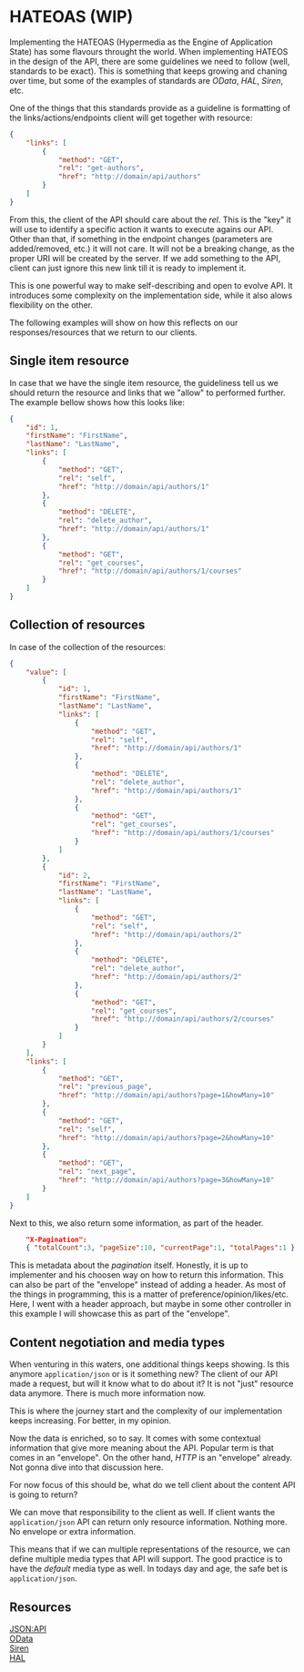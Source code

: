 # HATEOAS (WIP)

Implementing the HATEOAS (Hypermedia as the Engine of Application State) has some flavours throught the world. When implementing HATEOS in the design of the API, there are some guidelines we need to follow (well, standards to be exact). This is something that keeps growing and chaning over time, but some of the examples of standards are *OData*, *HAL*, *Siren*, etc.

One of the things that this standards provide as a guideline is formatting of the links/actions/endpoints client will get together with resource:

```json
{
    "links": [
        {
            "method": "GET",
            "rel": "get-authors",
            "href": "http://domain/api/authors"
        }
    ]
}
```

From this, the client of the API should care about the *rel*. This is the "key" it will use to identify a specific action it wants to execute agains our API. Other than that, if something in the endpoint changes (parameters are added/removed, etc.) it will not care. It will not be a breaking change, as the proper URI will be created by the server. If we add something to the API, client can just ignore this new link till it is ready to implement it.

This is one powerful way to make self-describing and open to evolve API. It introduces some complexity on the implementation side, while it also alows flexibility on the other.

The following examples will show on how this reflects on our responses/resources that we return to our clients.

## Single item resource

In case that we have the single item resource, the guideliness tell us we should return the resource and links that we "allow" to performed further. The example bellow shows how this looks like:

```json
{
    "id": 1,
    "firstName": "FirstName",
    "lastName": "LastName",
    "links": [
        {
            "method": "GET",
            "rel": "self",
            "href": "http://domain/api/authors/1"
        },
        {
            "method": "DELETE",
            "rel": "delete_author",
            "href": "http://domain/api/authors/1"
        },
        {
            "method": "GET",
            "rel": "get_courses",
            "href": "http://domain/api/authors/1/courses"
        }
    ]
}
```

## Collection of resources

In case of the collection of the resources:

```json
{
    "value": [
        {
            "id": 1,
            "firstName": "FirstName",
            "lastName": "LastName",
            "links": [
                {
                    "method": "GET",
                    "rel": "self",
                    "href": "http://domain/api/authors/1"
                },
                {
                    "method": "DELETE",
                    "rel": "delete_author",
                    "href": "http://domain/api/authors/1"
                },
                {
                    "method": "GET",
                    "rel": "get_courses",
                    "href": "http://domain/api/authors/1/courses"
                }
            ]
        },
        {
            "id": 2,
            "firstName": "FirstName",
            "lastName": "LastName",
            "links": [
                {
                    "method": "GET",
                    "rel": "self",
                    "href": "http://domain/api/authors/2"
                },
                {
                    "method": "DELETE",
                    "rel": "delete_author",
                    "href": "http://domain/api/authors/2"
                },
                {
                    "method": "GET",
                    "rel": "get_courses",
                    "href": "http://domain/api/authors/2/courses"
                }
            ]
        }
    ],
    "links": [
        {
            "method": "GET",
            "rel": "previous_page",
            "href": "http://domain/api/authors?page=1&howMany=10"
        },
        {
            "method": "GET",
            "rel": "self",
            "href": "http://domain/api/authors?page=2&howMany=10"
        },
        {
            "method": "GET",
            "rel": "next_page",
            "href": "http://domain/api/authors?page=3&howMany=10"
        }
    ]
}
```

Next to this, we also return some information, as part of the header.

```json
    "X-Pagination":
    { "totalCount":3, "pageSize":10, "currentPage":1, "totalPages":1 }
```

This is metadata about the *pagination* itself. Honestly, it is up to implementer and his choosen way on how to return this information. This can also be part of the "envelope" instead of adding a header. As most of the things in programming, this is a matter of preference/opinion/likes/etc. Here, I went with a header approach, but maybe in some other controller in this example I will showcase this as part of the "envelope".

## Content negotiation and media types

When venturing in this waters, one additional things keeps showing. Is this anymore `application/json` or is it something new? The client of our API made a request, but will it know what to do about it? It is not "just" resource data anymore. There is much more information now.

This is where the journey start and the complexity of our implementation keeps increasing. For better, in my opinion.

Now the data is enriched, so to say. It comes with some contextual information that give more meaning about the API. Popular term is that comes in an "envelope". On the other hand, *HTTP* is an "envelope" already. Not gonna dive into that discussion here.

For now focus of this should be, what do we tell client about the content API is going to return?

We can move that responsibility to the client as well. If client wants the `application/json` API can return only resource information. Nothing more. No envelope or extra information.

This means that if we can multiple representations of the resource, we can define multiple media types that API will support. The good practice is to have the *default* media type as well. In todays day and age, the safe bet is `application/json`.

## Resources

[JSON:API](https://jsonapi.org/)  
[OData](https://www.odata.org/)  
[Siren](https://github.com/kevinswiber/siren)  
[HAL](http://stateless.co/hal_specification.html)  
